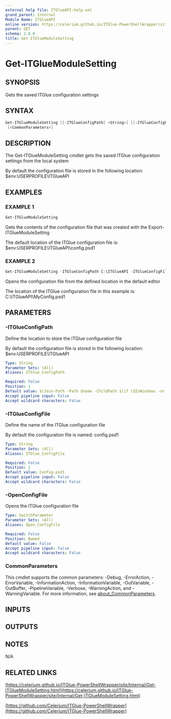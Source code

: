 ```yaml
---
external help file: ITGlueAPI-help.xml
grand_parent: Internal
Module Name: ITGlueAPI
online version: https://celerium.github.io/ITGlue-PowerShellWrapper/site/Internal/Get-ITGlueModuleSetting.html
parent: GET
schema: 2.0.0
title: Get-ITGlueModuleSetting
---
```


# Get-ITGlueModuleSetting

## SYNOPSIS
Gets the saved ITGlue configuration settings

## SYNTAX

```powershell
Get-ITGlueModuleSetting [[-ITGlueConfigPath] <String>] [[-ITGlueConfigFile] <String>] [-OpenConfigFile]
 [<CommonParameters>]
```

## DESCRIPTION
The Get-ITGlueModuleSetting cmdlet gets the saved ITGlue configuration settings
from the local system

By default the configuration file is stored in the following location:
    $env:USERPROFILE\ITGlueAPI

## EXAMPLES

### EXAMPLE 1
```powershell
Get-ITGlueModuleSetting
```

Gets the contents of the configuration file that was created with the
Export-ITGlueModuleSetting

The default location of the ITGlue configuration file is:
    $env:USERPROFILE\ITGlueAPI\config.psd1

### EXAMPLE 2
```powershell
Get-ITGlueModuleSetting -ITGlueConfigPath C:\ITGlueAPI -ITGlueConfigFile MyConfig.psd1 -openConfFile
```

Opens the configuration file from the defined location in the default editor

The location of the ITGlue configuration file in this example is:
    C:\ITGlueAPI\MyConfig.psd1

## PARAMETERS

### -ITGlueConfigPath
Define the location to store the ITGlue configuration file

By default the configuration file is stored in the following location:
    $env:USERPROFILE\ITGlueAPI

```yaml
Type: String
Parameter Sets: (All)
Aliases: ITGlue_ConfigPath

Required: False
Position: 1
Default value: $(Join-Path -Path $home -ChildPath $(if ($IsWindows -or $PSEdition -eq 'Desktop') {"ITGlueAPI"}else{".ITGlueAPI"}) )
Accept pipeline input: False
Accept wildcard characters: False
```

### -ITGlueConfigFile
Define the name of the ITGlue configuration file

By default the configuration file is named:
    config.psd1

```yaml
Type: String
Parameter Sets: (All)
Aliases: ITGlue_ConfigFile

Required: False
Position: 2
Default value: Config.psd1
Accept pipeline input: False
Accept wildcard characters: False
```

### -OpenConfigFile
Opens the ITGlue configuration file

```yaml
Type: SwitchParameter
Parameter Sets: (All)
Aliases: Open_ConfigFile

Required: False
Position: Named
Default value: False
Accept pipeline input: False
Accept wildcard characters: False
```

### CommonParameters
This cmdlet supports the common parameters: -Debug, -ErrorAction, -ErrorVariable, -InformationAction, -InformationVariable, -OutVariable, -OutBuffer, -PipelineVariable, -Verbose, -WarningAction, and -WarningVariable. For more information, see [about_CommonParameters](http://go.microsoft.com/fwlink/?LinkID=113216).

## INPUTS

## OUTPUTS

## NOTES
N/A

## RELATED LINKS

[https://celerium.github.io/ITGlue-PowerShellWrapper/site/Internal/Get-ITGlueModuleSetting.html](https://celerium.github.io/ITGlue-PowerShellWrapper/site/Internal/Get-ITGlueModuleSetting.html)

[https://github.com/Celerium/ITGlue-PowerShellWrapper](https://github.com/Celerium/ITGlue-PowerShellWrapper)

